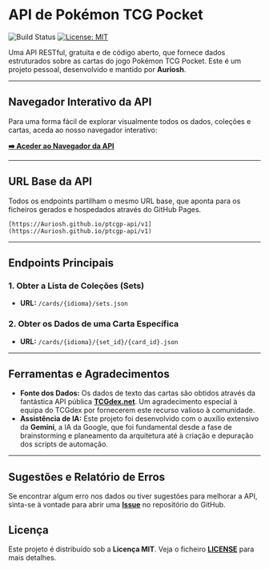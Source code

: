 # API de Pokémon TCG Pocket

![Build Status](https://github.com/Auriosh/ptcgp-api/actions/workflows/build-api.yml/badge.svg)
[![License: MIT](https://img.shields.io/badge/License-MIT-yellow.svg)](https://opensource.org/licenses/MIT)

Uma API RESTful, gratuita e de código aberto, que fornece dados estruturados sobre as cartas do jogo Pokémon TCG Pocket. Este é um projeto pessoal, desenvolvido e mantido por **Auriosh**.

---

## Navegador Interativo da API

Para uma forma fácil de explorar visualmente todos os dados, coleções e cartas, aceda ao nosso navegador interativo:

**[➡️ Aceder ao Navegador da API](https://Auriosh.github.io/ptcgp-api/)**

---

## URL Base da API

Todos os endpoints partilham o mesmo URL base, que aponta para os ficheiros gerados e hospedados através do GitHub Pages.

```
[https://Auriosh.github.io/ptcgp-api/v1](https://Auriosh.github.io/ptcgp-api/v1)
```

---

## Endpoints Principais

### 1. Obter a Lista de Coleções (Sets)
* **URL:** `/cards/{idioma}/sets.json`

### 2. Obter os Dados de uma Carta Específica
* **URL:** `/cards/{idioma}/{set_id}/{card_id}.json`

---

## Ferramentas e Agradecimentos

* **Fonte dos Dados:** Os dados de texto das cartas são obtidos através da fantástica API pública [**TCGdex.net**](https://tcgdex.net). Um agradecimento especial à equipa do TCGdex por fornecerem este recurso valioso à comunidade.
* **Assistência de IA:** Este projeto foi desenvolvido com o auxílio extensivo da **Gemini**, a IA da Google, que foi fundamental desde a fase de brainstorming e planeamento da arquitetura até à criação e depuração dos scripts de automação.

---

## Sugestões e Relatório de Erros

Se encontrar algum erro nos dados ou tiver sugestões para melhorar a API, sinta-se à vontade para abrir uma [**Issue**](https://github.com/Auriosh/ptcgp-api/issues) no repositório do GitHub.

## Licença

Este projeto é distribuído sob a **Licença MIT**. Veja o ficheiro [**LICENSE**](LICENSE) para mais detalhes.
